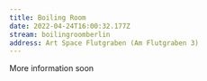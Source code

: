```yaml
---
title: Boiling Room
date: 2022-04-24T16:00:32.177Z
stream: boilingroomberlin
address: Art Space Flutgraben (Am Flutgraben 3)
---
```

More information soon